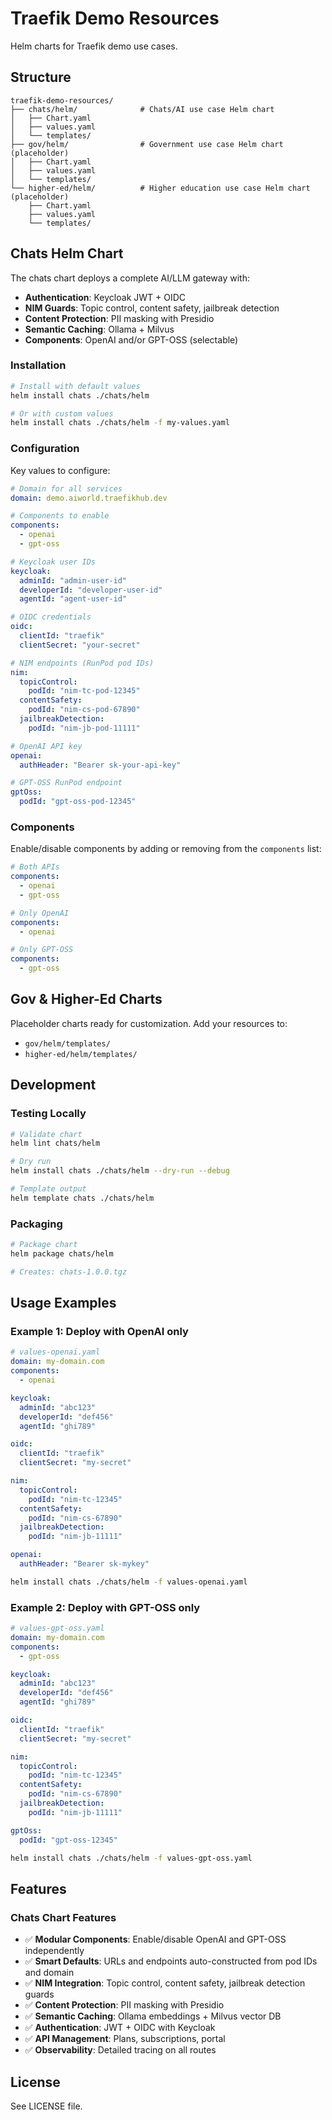# Traefik Demo Resources

Helm charts for Traefik demo use cases.

## Structure

```
traefik-demo-resources/
├── chats/helm/              # Chats/AI use case Helm chart
│   ├── Chart.yaml
│   ├── values.yaml
│   └── templates/
├── gov/helm/                # Government use case Helm chart (placeholder)
│   ├── Chart.yaml
│   ├── values.yaml
│   └── templates/
└── higher-ed/helm/          # Higher education use case Helm chart (placeholder)
    ├── Chart.yaml
    ├── values.yaml
    └── templates/
```

## Chats Helm Chart

The chats chart deploys a complete AI/LLM gateway with:
- **Authentication**: Keycloak JWT + OIDC
- **NIM Guards**: Topic control, content safety, jailbreak detection
- **Content Protection**: PII masking with Presidio
- **Semantic Caching**: Ollama + Milvus
- **Components**: OpenAI and/or GPT-OSS (selectable)

### Installation

```bash
# Install with default values
helm install chats ./chats/helm

# Or with custom values
helm install chats ./chats/helm -f my-values.yaml
```

### Configuration

Key values to configure:

```yaml
# Domain for all services
domain: demo.aiworld.traefikhub.dev

# Components to enable
components:
  - openai
  - gpt-oss

# Keycloak user IDs
keycloak:
  adminId: "admin-user-id"
  developerId: "developer-user-id"
  agentId: "agent-user-id"

# OIDC credentials
oidc:
  clientId: "traefik"
  clientSecret: "your-secret"

# NIM endpoints (RunPod pod IDs)
nim:
  topicControl:
    podId: "nim-tc-pod-12345"
  contentSafety:
    podId: "nim-cs-pod-67890"
  jailbreakDetection:
    podId: "nim-jb-pod-11111"

# OpenAI API key
openai:
  authHeader: "Bearer sk-your-api-key"

# GPT-OSS RunPod endpoint
gptOss:
  podId: "gpt-oss-pod-12345"
```

### Components

Enable/disable components by adding or removing from the `components` list:

```yaml
# Both APIs
components:
  - openai
  - gpt-oss

# Only OpenAI
components:
  - openai

# Only GPT-OSS
components:
  - gpt-oss
```

## Gov & Higher-Ed Charts

Placeholder charts ready for customization. Add your resources to:
- `gov/helm/templates/`
- `higher-ed/helm/templates/`

## Development

### Testing Locally

```bash
# Validate chart
helm lint chats/helm

# Dry run
helm install chats ./chats/helm --dry-run --debug

# Template output
helm template chats ./chats/helm
```

### Packaging

```bash
# Package chart
helm package chats/helm

# Creates: chats-1.0.0.tgz
```

## Usage Examples

### Example 1: Deploy with OpenAI only

```yaml
# values-openai.yaml
domain: my-domain.com
components:
  - openai

keycloak:
  adminId: "abc123"
  developerId: "def456"
  agentId: "ghi789"

oidc:
  clientId: "traefik"
  clientSecret: "my-secret"

nim:
  topicControl:
    podId: "nim-tc-12345"
  contentSafety:
    podId: "nim-cs-67890"
  jailbreakDetection:
    podId: "nim-jb-11111"

openai:
  authHeader: "Bearer sk-mykey"
```

```bash
helm install chats ./chats/helm -f values-openai.yaml
```

### Example 2: Deploy with GPT-OSS only

```yaml
# values-gpt-oss.yaml
domain: my-domain.com
components:
  - gpt-oss

keycloak:
  adminId: "abc123"
  developerId: "def456"
  agentId: "ghi789"

oidc:
  clientId: "traefik"
  clientSecret: "my-secret"

nim:
  topicControl:
    podId: "nim-tc-12345"
  contentSafety:
    podId: "nim-cs-67890"
  jailbreakDetection:
    podId: "nim-jb-11111"

gptOss:
  podId: "gpt-oss-12345"
```

```bash
helm install chats ./chats/helm -f values-gpt-oss.yaml
```

## Features

### Chats Chart Features

- ✅ **Modular Components**: Enable/disable OpenAI and GPT-OSS independently
- ✅ **Smart Defaults**: URLs and endpoints auto-constructed from pod IDs and domain
- ✅ **NIM Integration**: Topic control, content safety, jailbreak detection guards
- ✅ **Content Protection**: PII masking with Presidio
- ✅ **Semantic Caching**: Ollama embeddings + Milvus vector DB
- ✅ **Authentication**: JWT + OIDC with Keycloak
- ✅ **API Management**: Plans, subscriptions, portal
- ✅ **Observability**: Detailed tracing on all routes

## License

See LICENSE file.
